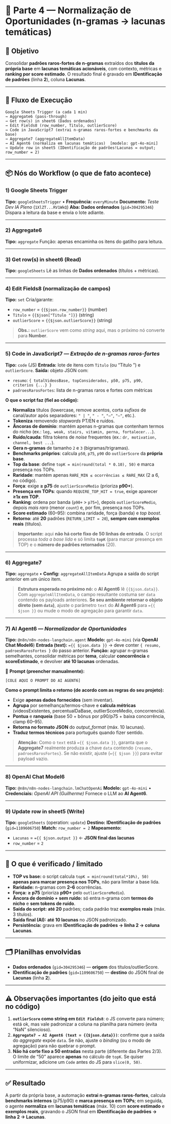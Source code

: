 # 🚀 Parte 4 — Normalização de Oportunidades (n-gramas → lacunas temáticas)

## 📌 Objetivo

Consolidar **padrões raros-fortes de n-gramas** extraídos dos **títulos da própria base** em **lacunas temáticas acionáveis**, com contexto, métricas e **ranking por score estimado**.
O resultado final é gravado em **IDentificação de padrões** (linha **2**), coluna **Lacunas**.

---

## 🔄 Fluxo de Execução

```
Google Sheets Trigger (a cada 1 min)
→ Aggregate6 (pass-through)
→ Get row(s) in sheet6 (Dados ordenados)
→ Edit Fields8 (row_number, Titulo, outlierScore)
→ Code in JavaScript7 (extrai n-gramas raros-fortes e benchmarks da base)
→ Aggregate7 (aggregateAllItemData)
→ AI Agent6 (normaliza em lacunas temáticas)  [modelo: gpt-4o-mini]
→ Update row in sheet5 (IDentificação de padrões!Lacunas = output; row_number = 2)
```

---

## 📦 Nós do Workflow (o que de fato acontece)

### 1) **Google Sheets Trigger**

**Tipo:** `googleSheetsTrigger` • **Frequência:** `everyMinute`
**Documento:** *Teste Dev IA Pleno* (`1XlZT...RV1WkQ`)
**Aba:** **Dados ordenados** (`gid=304295346`)
Dispara a leitura da base e envia o lote adiante.

---

### 2) **Aggregate6**

**Tipo:** `aggregate`
Função: apenas encaminha os itens do gatilho para leitura.

---

### 3) **Get row(s) in sheet6** (Read)

**Tipo:** `googleSheets`
Lê as linhas de **Dados ordenados** (títulos + métricas).

---

### 4) **Edit Fields8** (normalização de campos)

**Tipo:** `set`
Cria/garante:

* `row_number` = `{{$json.row_number}}` (number)
* `Titulo` = `{{$json["Titulo "]}}` (string)
* `outlierScore` = `{{$json.outlierScore}}` (string)

> **Obs.:** `outlierScore` vem como *string* aqui, mas o próximo nó converte para **Number**.

---

### 5) **Code in JavaScript7** — *Extração de n-gramas raros-fortes*

**Tipo:** `code` (JS)
**Entrada:** lote de itens com `Titulo` (ou “Titulo ”) e `outlierScore`.
**Saída:** objeto JSON com:

* `resumo`: `{ totalVideosBase, topConsiderados, p50, p75, p90, criterios {...} }`
* `padroesRarosFortes`: lista de n-gramas raros e fortes com métricas

**O que o script faz (fiel ao código):**

* **Normaliza** títulos (lowercase, remove acentos, corta *sufixos* de canal/autor após separadores: `" | "`, `" - "`, `"—"`, `"–"`, etc.).
* **Tokeniza** removendo *stopwords* PT/EN e ruídos.
* **Âncoras de domínio**: mantém apenas n-gramas que contenham termos do nicho (ex.: `leg, weak, stairs, vitamin, perna, fortalecer...`).
* **Ruído/cauda**: filtra tokens de *noise* frequentes (ex.: `dr, motivation, channel, best ...`).
* **Gera n-gramas** de tamanho `2` e `3` (bigramas/trigramas).
* **Benchmarks próprios**: calcula `p50`, `p75`, `p90` do `outlierScore` da **própria base**.
* **Top da base**: define `topK = min(round(total * 0.10), 50)` e marca presença nos TOPs.
* **Raridade**: mantém apenas `RARE_MIN ≤ ocorrências ≤ RARE_MAX` (2 a 6, no código).
* **Força**: exige **≥ p75** de `outlierScoreMedio` (prioriza **p90+**).
* **Presença em TOPs**: quando `REQUIRE_TOP_HIT = true`, exige aparecer **≥1x em TOP**.
* **Ranking**: ordena por banda (`p90+` > `p75+`), depois `outlierScoreMedio`, depois *mais raro* (menor `count`) e, por fim, presença nos TOPs.
* **Score estimado** (60–95): combina raridade, força (banda) e *top boost*.
* **Retorno**: até **20** padrões (`RETURN_LIMIT = 20`), **sempre com exemplos reais** (títulos).

> **Importante:** aqui **não há corte fixo de 50 linhas de entrada**. O script processa *toda a base lida* e só limita **`topK`** (para marcar presença em TOP) e o **número de padrões retornados** (20).

---

### 6) **Aggregate7**

**Tipo:** `aggregate` • **Config:** `aggregateAllItemData`
Agrupa a saída do script anterior em um único item.

> **Estrutura esperada no próximo nó:** o **AI Agent6** lê `{{$json.data}}`. Com `aggregateAllItemData`, o campo resultante costuma ser `data` contendo os payloads anteriores.
> **Se seu ambiente retornar o objeto direto (sem `data`)**, ajuste o parâmetro `text` do **AI Agent6** para `={{ $json }}` ou mude o modo de agregação para garantir `data`.

---

### 7) **AI Agent6** — *Normalizador de Oportunidades*

**Tipo:** `@n8n/n8n-nodes-langchain.agent`
**Modelo:** `gpt-4o-mini` (via **OpenAI Chat Model6**)
**Entrada (text):** `={{ $json.data }}` → deve conter `{ resumo, padroesRarosFortes }` do passo anterior.
**Função:** agrupar n-gramas semelhantes, consolidar métricas por **tema**, calcular **concorrência** e **scoreEstimado**, e devolver **até 10 lacunas** ordenadas.

📍 **Prompt (preencher manualmente):**

```
[COLE AQUI O PROMPT DO AI AGENT6]
```

**Como o prompt limita o retorno (de acordo com as regras do seu projeto):**

* Exige **apenas dados fornecidos** (sem inventar).
* **Agrupa** por semelhança/termos-chave e **calcula métricas** (videosExistentes, percentualDaBase, outlierScoreMedio, concorrencia).
* **Pontua** e **ranqueia** (base 50 + bônus por p90/p75 + baixa concorrência, clamp 60–95).
* **Retorna no formato JSON** do *output_format* (máx. 10 lacunas).
* **Traduz termos técnicos** para português quando fizer sentido.

> **Atenção:** Como o `text` está `={{ $json.data }}`, garanta que o **Aggregate7** realmente produza a chave `data` contendo `{resumo, padroesRarosFortes}`. Se não existir, ajuste (`={{ $json }}`) para evitar payload vazio.

---

### 8) **OpenAI Chat Model6**

**Tipo:** `@n8n/n8n-nodes-langchain.lmChatOpenAi`
**Modelo:** `gpt-4o-mini` • **Credenciais:** *OpenAI API (Guilherme)*
Fornece o LLM ao **AI Agent6**.

---

### 9) **Update row in sheet5** (Write)

**Tipo:** `googleSheets` (operation: `update`)
**Destino:** **IDentificação de padrões** (`gid=1109606750`)
**Match:** `row_number = 2`
**Mapeamento:**

* `Lacunas` = `={{ $json.output }}`  ← **JSON final das lacunas**
* `row_number` = `2`

---

## 🧪 O que é verificado / limitado

* **TOP vs base:** o script calcula `topK = min(round(total*10%), 50)` **apenas para marcar presença nos TOPs**, não para limitar a base lida.
* **Raridade:** n-gramas com **2–6** ocorrências.
* **Força:** **≥ p75** (prioriza **p90+** pelo `outlierScoreMedio`).
* **Âncora de domínio + sem ruído:** só entra n-grama com **termos do nicho** e **sem tokens de ruído**.
* **Saída do script:** **até 20** padrões; cada padrão traz **exemplos reais** (máx. 3 títulos).
* **Saída final (AI):** **até 10 lacunas** no JSON padronizado.
* **Persistência:** grava em **IDentificação de padrões → linha 2 → coluna Lacunas**.

---

## 🗂️ Planilhas envolvidas

* **Dados ordenados** (`gid=304295346`) — **origem** dos títulos/outlierScore.
* **IDentificação de padrões** (`gid=1109606750`) — **destino** do JSON final de **Lacunas** (linha **2**).

---

## ⚠️ Observações importantes (do jeito que está no código)

1. **`outlierScore` como string em `Edit Fields8`**: o JS converte para número; está ok, mas vale padronizar a coluna na planilha para número (evita “NaN” silencioso).
2. **`Aggregate7 → AI Agent6 (text = {{$json.data}})`**: confirme que a saída do *aggregate* expõe `data`. Se não, ajuste o *binding* (ou o modo de agregação) para não quebrar o prompt.
3. **Não há corte fixo a 50 entradas** nesta parte (diferente das Partes 2/3). O limite de “50” aparece **apenas** no cálculo de `topK`. Se quiser uniformizar, adicione um `Code` antes do JS para `slice(0, 50)`.

---

## ✅ Resultado

A partir da própria base, a automação **extrai n-gramas raros-fortes**, calcula **benchmarks internos** (p75/p90) e **marca presença em TOPs**; em seguida, o agente **normaliza** em **lacunas temáticas** (máx. 10) com **score estimado** e **exemplos reais**, gravando o JSON final em **IDentificação de padrões → linha 2 → Lacunas**.
